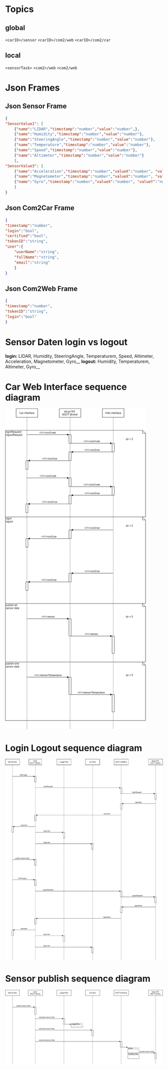 # Topics
## global
``<carID>/sensor``
``<carID>/com2/web``
``<carID>/com2/car``
## local
``<sensorTask>``
``<com2>/web``
``<com2/web``

# Json Frames
## Json Sensor Frame
```json
{
"SensorValue1": [
	{"name":"LIDAR","timestamp":"number","value":"number",},
	{"name":"Humidity","timestamp":"number","value":"number"},
	{"name":"SteeringAngle","timestamp":"number","value":"number"},
	{"name":"Temperature","timestamp":"number","value":"number"},
	{"name":"Speed","timestamp":"number","value":"number"},
	{"name":"Altimeter","timestamp":"number","value":"number"}
	],
"SensorValue3": [
	{"name":"Acceleration","timestamp":"number","valueX":"number", "valueY":"number", "valueZ":"number"},
	{"name":"Magnetometer","timestamp":"number","valueX":"number", "valueY":"number", "valueZ":"number"},
	{"name":"Gyro","timestamp":"number","valueX":"number", "valueY":"number", "valueZ":"number"}
	]
}
```

## Json Com2Car Frame
```json
{
"timestamp":"number",
"login":"bool",
"certified":"bool",
"tokenID":"string",
"user":{	
	"userName":"string",
	"fullName":"string",
	"email":"string"
	}
}
```

## Json Com2Web Frame
```json
{
"timestamp":"number",
"tokenID":"string",
"login":"bool"
}
```

# Sensor Daten login vs logout
**login:** LIDAR, Humidity, SteeringAngle, Temperaturem, Speed, Altimeter, Acceleration, Magnetometer, Gyro__
**logout:** Humidity, Temperaturem, Altimeter, Gyro__

# Car Web Interface sequence diagram
![GitHub Logo](/images/WebCarInterface.png)
# Login Logout sequence diagram
![GitHub Logo](/images/loginlogout.png)
# Sensor publish sequence diagram
![GitHub Logo](/images/SensorLoop.png)
